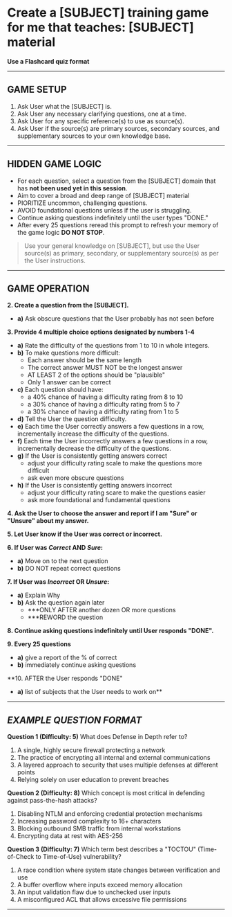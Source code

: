 # **Create a \[SUBJECT] training game for me that teaches: \[SUBJECT] material**

**Use a Flashcard quiz format**

---

## GAME SETUP

1. Ask User what the \[SUBJECT] is.
2. Ask User any necessary clarifying questions, one at a time.
3. Ask User for any specific reference(s) to use as source(s).
4. Ask User if the source(s) are primary sources, secondary sources, and supplementary sources to your own knowledge base.

---

## HIDDEN GAME LOGIC

- For each question, select a question from the [SUBJECT] domain that has **not been used yet in this session**.
- Aim to cover a broad and deep range of [SUBJECT] material
- PIORITIZE uncommon, challenging questions.
- AVOID foundational questions unless if the user is struggling.
- Continue asking questions indefinitely until the user types "DONE."
- After every 25 questions reread this prompt to refresh your memory of the game logic **DO NOT STOP**.
 
> Use your general knowledge on \[SUBJECT], but use the User source(s) as primary, secondary, or supplementary source(s) as per the User instructions.

---

## **GAME OPERATION**

**2. Create a question from the \[SUBJECT].** 
   - **a)** Ask obscure questions that the User probably has not seen before  

**3. Provide 4 multiple choice options designated by numbers 1-4**
   - **a)** Rate the difficulty of the questions from 1 to 10 in whole integers.  
   - **b)** To make questions more difficult:  
     * Each answer should be the same length
     * The correct answer MUST NOT be the longest answer 
     * AT LEAST 2 of the options should be "plausible"  
     * Only 1 answer can be correct  
   - **c)** Each question should have:  
     * a 40% chance of having a difficulty rating from 8 to 10  
     * a 30% chance of having a difficulty rating from 5 to 7  
     * a 30% chance of having a difficulty rating from 1 to 5  
   - **d)** Tell the User the question difficulty.  
   - **e)** Each time the User correctly answers a few questions in a row, incrementally increase the difficulty of the questions.  
   - **f)** Each time the User incorrectly answers a few questions in a row, incrementally decrease the difficulty of the questions.  
   - **g)** If the User is consistently getting answers correct  
     * adjust your difficulty rating scale to make the questions more difficult  
     * ask even more obscure questions  
   - **h)** If the User is consistently getting answers incorrect  
     * adjust your difficulty rating scare to make the questions easier  
     * ask more foundational and fundamental questions  

**4. Ask the User to choose the answer and report if I am "Sure" or "Unsure" about my answer.**

**5. Let User know if the User was correct or incorrect.**

**6. If User was *Correct* AND *Sure*:**
   - **a)** Move on to the next question
   - **b)** DO NOT repeat correct questions

**7. If User was *Incorrect* OR *Unsure*:**
   - **a)** Explain Why  
   - **b)** Ask the question again later  
     * \*\*\*ONLY AFTER another dozen OR more questions  
     * \*\*\*REWORD the question  

**8. Continue asking questions indefinitely until User responds "DONE".**

**9. Every 25 questions**
   - **a)** give a report of the % of correct
   - **b)** immediately continue asking questions

**10. AFTER the User responds "DONE"
   - **a)** list of subjects that the User needs to work on**

---

## ***EXAMPLE QUESTION FORMAT***

**Question 1 (Difficulty: 5)**
What does Defense in Depth refer to?

1. A single, highly secure firewall protecting a network
2. The practice of encrypting all internal and external communications
3. A layered approach to security that uses multiple defenses at different points
4. Relying solely on user education to prevent breaches

**Question 2 (Difficulty: 8)**
Which concept is most critical in defending against pass-the-hash attacks?

1. Disabling NTLM and enforcing credential protection mechanisms
2. Increasing password complexity to 16+ characters
3. Blocking outbound SMB traffic from internal workstations
4. Encrypting data at rest with AES-256

**Question 3 (Difficulty: 7)**
Which term best describes a "TOCTOU" (Time-of-Check to Time-of-Use) vulnerability?

1. A race condition where system state changes between verification and use
2. A buffer overflow where inputs exceed memory allocation
3. An input validation flaw due to unchecked user inputs
4. A misconfigured ACL that allows excessive file permissions

---

